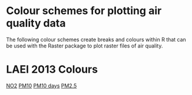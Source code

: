 # Colour schemes for plotting air quality data

The following colour schemes create breaks and colours within R that can be used with the Raster package to plot raster files of air quality.

# LAEI 2013 Colours
[NO2](https://github.com/KCL-ERG/colour_schemes/blob/master/no2_laei2013_colours_breaks.R)
[PM10](https://github.com/KCL-ERG/colour_schemes/blob/master/pm10_laei2013_colours_breaks.R)
[PM10 days](https://github.com/KCL-ERG/colour_schemes/blob/master/pm10d_laei2013_breaks_colours.R)
[PM2.5](https://github.com/KCL-ERG/colour_schemes/blob/master/pm25_laei2013_colours_breaks.R)

